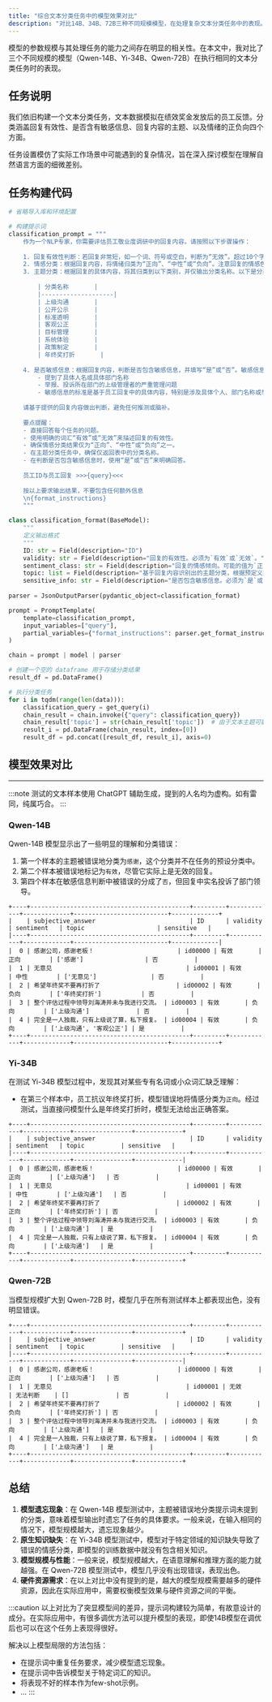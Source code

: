 ```yaml
---
title: "综合文本分类任务中的模型效果对比"
description: "对比14B、34B、72B三种不同规模模型，在处理复杂文本分类任务中的表现。"
---
```


模型的参数规模与其处理任务的能力之间存在明显的相关性。在本文中，我对比了三个不同规模的模型（Qwen-14B、Yi-34B、Qwen-72B）在执行相同的文本分类任务时的表现。

## 任务说明

我们依旧构建一个文本分类任务，文本数据模拟在绩效奖金发放后的员工反馈。分类涵盖回复有效性、是否含有敏感信息、回复内容的主题、以及情绪的正负向四个方面。

任务设置模仿了实际工作场景中可能遇到的复杂情况，旨在深入探讨模型在理解自然语言方面的细微差别。

## 任务构建代码

```python
# 省略导入库和环境配置

# 构建提示词
classification_prompt = """
    作为一个NLP专家，你需要评估员工敬业度调研中的回复内容。请按照以下步骤操作：
    
    1. 回复有效性判断：若回复非常短，如一个词、符号或空白，判断为“无效”。超过10个字即为“有效”。
    2. 情感分类：根据回复内容，将情绪归类为“正向”、“中性”或“负向”。注意回复的情感色彩、态度和情绪。对于使用反话或反讽的回复，尝试识别实际意图，并据此分类。
    3. 主题分类：根据回复的具体内容，将其归类到以下类别，并仅输出分类名称。以下是分类名称的表格形式呈现：
    
        | 分类名称       |
        |--------------------|
        | 上级沟通       |
        | 公开公示       |
        | 标准透明       |
        | 客观公正       |
        | 目标管理       |
        | 系统体验       |
        | 政策制定       |
        | 年终奖打折       |
    
    4. 是否敏感信息：根据回复内容，判断是否包含敏感信息，并填写“是”或“否”。敏感信息包括：
        - 提到了具体人名或具体部门名称
        - 举报、投诉所在部门的上级管理者的严重管理问题
        - 敏感信息的标准是基于员工回复中的具体内容，特别是涉及具体个人、部门名称或举报投诉管理问题的情况。
    
    请基于提供的回复内容做出判断，避免任何推测或脑补。
    
    要点提醒：
    - 直接回答每个任务的问题。
    - 使用明确的词汇“有效”或“无效”来描述回复的有效性。
    - 确保情感分类结果仅为“正向”、“中性”或“负向”之一。
    - 在主题分类任务中，确保仅返回表中的分类名称。
    - 在判断是否包含敏感信息时，使用“是”或“否”来明确回答。
    
    员工ID与员工回复 >>>{query}<<<
    
    按以上要求输出结果，不要包含任何额外信息
    \n{format_instructions}
    """

class classification_format(BaseModel):
    """
    定义输出格式
    """
    ID: str = Field(description="ID")
    validity: str = Field(description="回复的有效性。必须为`有效`或`无效`。")
    sentiment_class: str = Field(description="回复的情感倾向。可能的值为`正向`、`中性`或`负向`。")
    topic: list = Field(description="基于回复内容识别出的主题分类，根据预定义的主题分类列表中选择。")
    sensitive_info: str = Field(description="是否包含敏感信息。必须为`是`或`否`。")
    
parser = JsonOutputParser(pydantic_object=classification_format)

prompt = PromptTemplate(
    template=classification_prompt,
    input_variables=["query"],
    partial_variables={"format_instructions": parser.get_format_instructions()},
)

chain = prompt | model | parser

# 创建一个空的 dataframe 用于存储分类结果
result_df = pd.DataFrame()

# 执行分类任务
for i in tqdm(range(len(data))):
    classification_query = get_query(i)
    chain_result = chain.invoke({"query": classification_query})
    chain_result['topic'] = str(chain_result['topic'])  # 由于文本主题可能有多个，转换为dataframe时会报错，因此先将topic列表转为文本格式
    result_i = pd.DataFrame(chain_result, index=[0])
    result_df = pd.concat([result_df, result_i], axis=0)
```

## 模型效果对比

---

:::note
测试的文本样本使用 ChatGPT 辅助生成，提到的人名均为虚构。如有雷同，纯属巧合。
:::

### Qwen-14B

Qwen-14B 模型显示出了一些明显的理解和分类错误：

1. 第一个样本的主题被错误地分类为`感谢`，这个分类并不在任务的预设分类中。
2. 第二个样本被错误地标记为`有效`，尽管它实际上是无效的回复。
3. 第四个样本在敏感信息判断中被错误的分成了`否`，但回复中实名投诉了部门领导。

```text title="Output"
+----+--------------------------------------------+---------+------------+-------------+--------------------------+-------------+
|    | subjective_answer                          | ID      | validity   | sentiment   | topic                    | sensitive   |
|----+--------------------------------------------+---------+------------+-------------+--------------------------+-------------|
|  0 | 感谢公司，感谢老板！                       | id00000 | 有效       | 正向        | ['感谢']                 | 否          |
|  1 | 无意见                                     | id00001 | 有效       | 中性        | ['无意见']               | 否          |
|  2 | 希望年终奖不要再打折了                     | id00002 | 有效       | 负向        | ['年终奖打折']           | 否          |
|  3 | 整个评估过程中领导刘海涛并未与我进行交流。 | id00003 | 有效       | 负向        | ['上级沟通']             | 否          |
|  4 | 完全是一人独裁，只有上级说了算，私下报复。 | id00004 | 有效       | 负向        | ['上级沟通', '客观公正'] | 是          |
+----+--------------------------------------------+---------+------------+-------------+--------------------------+-------------+
```

### Yi-34B

在测试 Yi-34B 模型过程中，发现其对某些专有名词或小众词汇缺乏理解：

- 在第三个样本中，员工抗议年终奖打折，模型错误地将情感分类为`正向`。经过测试，当直接问模型什么是年终奖打折时，模型无法给出正确答案。

```text title="Output"
+----+--------------------------------------------+---------+------------+-------------+----------------+-------------+
|    | subjective_answer                          | ID      | validity   | sentiment   | topic          | sensitive   |
|----+--------------------------------------------+---------+------------+-------------+----------------+-------------|
|  0 | 感谢公司，感谢老板！                       | id00000 | 有效       | 正向        | ['上级沟通']   | 否          |
|  1 | 无意见                                     | id00001 | 有效       | 中性        | ['上级沟通']   | 否          |
|  2 | 希望年终奖不要再打折了                     | id00002 | 有效       | 正向        | ['年终奖打折'] | 否          |
|  3 | 整个评估过程中领导刘海涛并未与我进行交流。 | id00003 | 有效       | 负向        | ['上级沟通']   | 是          |
|  4 | 完全是一人独裁，只有上级说了算，私下报复。 | id00004 | 有效       | 负向        | ['上级沟通']   | 是          |
+----+--------------------------------------------+---------+------------+-------------+----------------+-------------+
```

### Qwen-72B

当模型规模扩大到 Qwen-72B 时，模型几乎在所有测试样本上都表现出色，没有明显错误。

```text title="Output"
+----+--------------------------------------------+---------+------------+-------------+----------------+-------------+
|    | subjective_answer                          | ID      | validity   | sentiment   | topic          | sensitive   |
|----+--------------------------------------------+---------+------------+-------------+----------------+-------------|
|  0 | 感谢公司，感谢老板！                       | id00000 | 有效       | 正向        | ['上级沟通']   | 否          |
|  1 | 无意见                                     | id00001 | 无效       | 无法判断    | []             | 否          |
|  2 | 希望年终奖不要再打折了                     | id00002 | 有效       | 负向        | ['年终奖打折'] | 否          |
|  3 | 整个评估过程中领导刘海涛并未与我进行交流。 | id00003 | 有效       | 负向        | ['上级沟通']   | 是          |
|  4 | 完全是一人独裁，只有上级说了算，私下报复。 | id00004 | 有效       | 负向        | ['上级沟通']   | 是          |
+----+--------------------------------------------+---------+------------+-------------+----------------+-------------+
```

## 总结

1. **模型遗忘现象**：在 Qwen-14B 模型测试中，主题被错误地分类提示词未提到的分类，意味着模型输出时遗忘了任务的具体要求。一般来说，在输入相同的情况下，模型规模越大，遗忘现象越少。
2. **原生知识缺失**：在 Yi-34B 模型测试中，模型对于特定领域的知识缺失导致了错误的情感分类，即模型的训练数据中就没有包含相关知识。
3. **模型规模与性能**：一般来说，模型规模越大，在语意理解和推理方面的能力就越强。在 Qwen-72B 模型测试中，模型几乎没有出现错误，表现出色。
4. **硬件资源需求**：在以上对比中没有提到的是，越大的模型规模需要越多的硬件资源，因此在实际应用中，需要权衡模型效果与硬件资源之间的平衡。

:::caution
以上对比为了突显模型间的差异，提示词构建较为简单，有故意设计的成分。在实际应用中，有很多调优方法可以提升模型的表现，即使14B模型在调优后也可以在这个任务上表现得很好。

解决以上模型局限的方法包括：
- 在提示词中重复任务要求，减少模型遗忘现象。
- 在提示词中告诉模型关于特定词汇的知识。
- 将表现不好的样本作为few-shot示例。
- ...
:::
